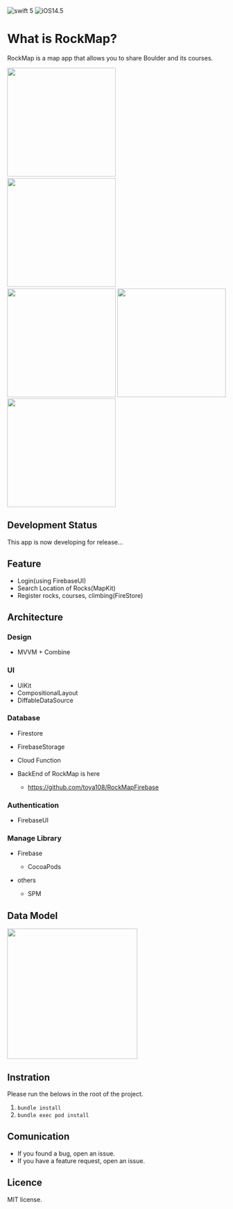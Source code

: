 ![swift 5](https://img.shields.io/badge/Swift-5-blue) 
![iOS14.5](https://img.shields.io/badge/iOS-14.5-blue)

# What is RockMap?
RockMap is a map app that allows you to share Boulder and its courses.

<img src="https://user-images.githubusercontent.com/44093643/125480570-590c49fc-9643-42d2-b894-4035c4b742a8.PNG" width="250">　
<img src="https://user-images.githubusercontent.com/44093643/125480595-806e3866-2a0d-47cb-b133-bd870f0d94ac.PNG" width="250">　
<img src="https://user-images.githubusercontent.com/44093643/125480630-23bf1373-ddd8-44ee-abce-769234198d5d.PNG" width="250">
<img src="https://user-images.githubusercontent.com/44093643/125480678-a3cc1762-1beb-4e9f-b98e-a603a3aabc39.PNG" width="250">
<img src="https://user-images.githubusercontent.com/44093643/125480918-ae6ce164-6b50-4fa8-baa3-0464440d63fd.PNG" width="250">


## Development Status
This app is now developing for release...

## Feature
* Login(using FirebaseUI)
* Search Location of Rocks(MapKit)
* Register rocks, courses, climbing(FireStore)

## Architecture
### Design
* MVVM + Combine

### UI
* UIKit
* CompositionalLayout
* DiffableDataSource

### Database
* Firestore
* FirebaseStorage
* Cloud Function

* BackEnd of RockMap is here
  * https://github.com/toya108/RockMapFirebase

### Authentication
* FirebaseUI 

### Manage Library
- Firebase
  - CocoaPods

- others  
  - SPM     

## Data Model

<img src="https://user-images.githubusercontent.com/44093643/119843554-a0b69880-bf42-11eb-970d-dfba516a2e0a.png" width="300">

## Instration
Please run the belows in the root of the project.
1. `bundle install`
2. `bundle exec pod install`

## Comunication
* If you found a bug, open an issue.
* If you have a feature request, open an issue.

## Licence
MIT license.


